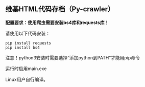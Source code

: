 ## 维基HTML代码存档（Py-crawler）

**配置要求：使用爬虫需要安装bs4库和requests库！**

请使用以下代码安装：
```
pip install requests
pip install bs4
```

注意！python3安装时需要选择“添加python到PATH”才能用pip命令

运行时启用main.exe

Linux用户自行编译。
